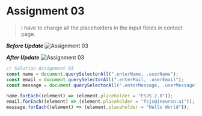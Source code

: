 # Assignment 03

> I have to change all the placeholders in the input fields in contact page.

**_Before Update_**
![Assignment 03](https://user-images.githubusercontent.com/73052214/218996435-fbfae749-7c18-483b-830f-1bd23de09141.png)

**_After Update_**
![Assignment 03](https://user-images.githubusercontent.com/73052214/218999256-c6b69fcc-8528-4cd0-a636-a5607946322b.png)

```javascript
// Solution Assignment 03
const name = document.querySelectorAll(".enterName, .userName");
const email = document.querySelectorAll(".enterMail, .userEmail");
const message = document.querySelectorAll(".enterMessage, .userMessage");

name.forEach((element) => (element.placeholder = "FSJS 2.0"));
email.forEach((element) => (element.placeholder = "fsjs@ineuron.ai"));
message.forEach((element) => (element.placeholder = "Hello World"));
```
